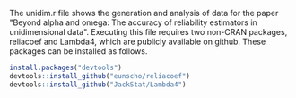 The unidim.r file shows the generation and analysis of data for the paper "Beyond alpha and omega: The accuracy of reliability estimators in unidimensional data".
Executing this file requires two non-CRAN packages, reliacoef and Lambda4, which are publicly available on github.
These packages can be installed as follows.
``` r
install.packages("devtools")
devtools::install_github("eunscho/reliacoef")
devtools::install_github("JackStat/Lambda4")
```
